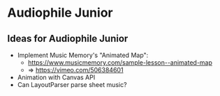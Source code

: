 # Audiophile Junior

## Ideas for Audiophile Junior
* Implement Music Memory's "Animated Map":
  * https://www.musicmemory.com/sample-lesson--animated-map
  * => https://vimeo.com/506384601
* Animation with Canvas API
* Can LayoutParser parse sheet music?
